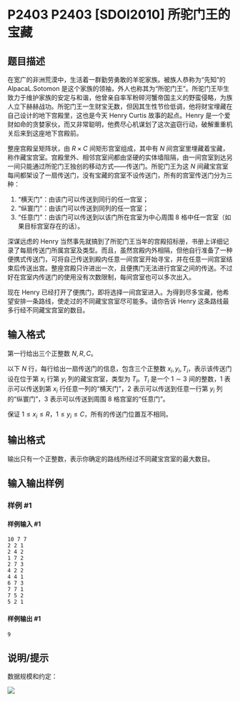 # P2403 P2403 [SDOI2010] 所驼门王的宝藏

## 题目描述

在宽广的非洲荒漠中，生活着一群勤劳勇敢的羊驼家族。被族人恭称为“先知”的 AlpacaL.Sotomon 是这个家族的领袖，外人也称其为“所驼门王”。所驼门王毕生致力于维护家族的安定与和谐，他曾亲自率军粉碎河蟹帝国主义的野蛮侵略，为族人立下赫赫战功。所驼门王一生财宝无数，但因其生性节俭低调，他将财宝埋藏在自己设计的地下宫殿里，这也是今天 Henry Curtis 故事的起点。Henry 是一个爱财如命的贪婪家伙，而又非常聪明，他费尽心机谋划了这次盗窃行动，破解重重机关后来到这座地下宫殿前。

整座宫殿呈矩阵状，由 $R \times C$ 间矩形宫室组成，其中有 $N$ 间宫室里埋藏着宝藏，称作藏宝宫室。宫殿里外、相邻宫室间都由坚硬的实体墙阻隔，由一间宫室到达另一间只能通过所驼门王独创的移动方式——传送门。所驼门王为这 $N$ 间藏宝宫室每间都架设了一扇传送门，没有宝藏的宫室不设传送门，所有的宫室传送门分为三种：

1. “横天门”：由该门可以传送到同行的任一宫室；
2. “纵寰门”：由该门可以传送到同列的任一宫室；
3. “任意门”：由该门可以传送到以该门所在宫室为中心周围 $8$ 格中任一宫室（如果目标宫室存在的话）。

深谋远虑的 Henry 当然事先就搞到了所驼门王当年的宫殿招标册，书册上详细记录了每扇传送门所属宫室及类型。而且，虽然宫殿内外相隔，但他自行准备了一种便携式传送门，可将自己传送到殿内任意一间宫室开始寻宝，并在任意一间宫室结束后传送出宫。整座宫殿只许进出一次，且便携门无法进行宫室之间的传送。不过好在宫室内传送门的使用没有次数限制，每间宫室也可以多次出入。

现在 Henry 已经打开了便携门，即将选择一间宫室进入。为得到尽多宝藏，他希望安排一条路线，使走过的不同藏宝宫室尽可能多。请你告诉 Henry 这条路线最多行经不同藏宝宫室的数目。

## 输入格式

第一行给出三个正整数 $N,R,C$。

以下 $N$ 行，每行给出一扇传送门的信息，包含三个正整数 $x_i,y_i,T_i$，表示该传送门设在位于第 $x_i$ 行第 $y_i$ 列的藏宝宫室，类型为 $T_i$。$T_i$ 是一个 $1 \sim 3$ 间的整数，$1$ 表示可以传送到第 $x_i$ 行任意一列的“横天门”，$2$ 表示可以传送到任意一行第 $y_i$ 列的“纵寰门”，$3$ 表示可以传送到周围 $8$ 格宫室的“任意门”。

保证 $1 \le x_i \le R$，$1 \le y_i \le C$，所有的传送门位置互不相同。

## 输出格式

输出只有一个正整数，表示你确定的路线所经过不同藏宝宫室的最大数目。


## 输入输出样例

### 样例 #1

#### 样例输入 #1

```
10 7 7
2 2 1
2 4 2
1 7 2
2 7 3
4 2 2
4 4 1
6 7 3
7 7 1
7 5 2
5 2 1
```

#### 样例输出 #1

```
9
```

## 说明/提示

数据规模和约定：

![](https://cdn.luogu.com.cn/upload/pic/1594.png)

